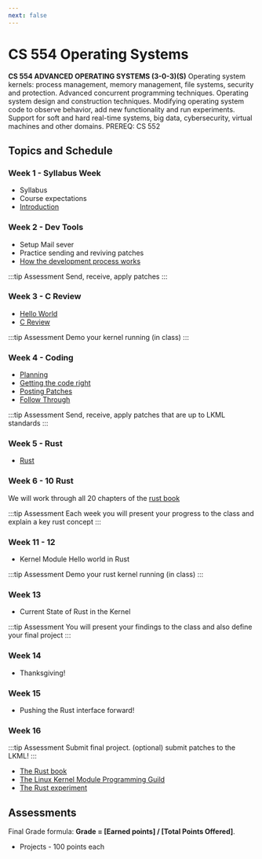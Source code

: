 ```yaml
---
next: false
---
```


# CS 554 Operating Systems

**CS 554 ADVANCED OPERATING SYSTEMS (3-0-3)(S)** Operating system kernels: process management,
memory management, file systems, security and protection. Advanced concurrent programming
techniques. Operating system design and construction techniques. Modifying operating system code to
observe behavior, add new functionality and run experiments. Support for soft and hard real-time
systems, big data, cybersecurity, virtual machines and other domains. PREREQ: CS 552


## Topics and Schedule

### Week 1 - Syllabus Week

- Syllabus
- Course expectations
- [Introduction](https://docs.kernel.org/process/1.Intro.html)

### Week 2 - Dev Tools

- Setup Mail sever
- Practice sending and reviving patches
- [How the development process works](https://docs.kernel.org/process/2.Process.html)

:::tip Assessment
Send, receive, apply patches
:::

### Week 3 - C Review

- [Hello World](https://github.com/sysprog21/lkmpg/tree/master/examples)
- [C Review](../cs452/c-review.md)

:::tip Assessment
 Demo your kernel running (in class)
:::

### Week 4 - Coding

- [Planning](https://docs.kernel.org/process/3.Early-stage.html)
- [Getting the code right](https://docs.kernel.org/process/4.Coding.html)
- [Posting Patches](https://docs.kernel.org/process/5.Posting.html)
- [Follow Through](https://docs.kernel.org/process/6.Followthrough.html)

:::tip Assessment
Send, receive, apply patches that are up to LKML standards
:::

### Week 5 - Rust

- [Rust](https://docs.kernel.org/rust/index.html)

### Week 6 - 10 Rust

We will work through all 20 chapters of the [rust book](https://doc.rust-lang.org/book/)

:::tip Assessment
Each week you will present your progress to the class and explain a key rust concept
:::

### Week 11 - 12

- Kernel Module Hello world in Rust

:::tip Assessment
 Demo your rust kernel running (in class)
:::

### Week 13

- Current State of Rust in the Kernel

:::tip Assessment
You will present your findings to the class and also define your final project
:::


### Week 14

- Thanksgiving!

### Week 15

- Pushing the Rust interface forward!

### Week 16

:::tip Assessment
Submit final project. (optional) submit patches to the LKML!
:::


- [The Rust book](https://doc.rust-lang.org/book/)
- [The Linux Kernel Module Programming Guild](https://github.com/sysprog21/lkmpg)
- [The Rust experiment](https://docs.kernel.org/rust/)

## Assessments

Final Grade formula: **Grade = [Earned points] / [Total Points Offered]**.

- Projects - 100 points each

<!--@include: ../../parts/syllabus-boiler.md-->
